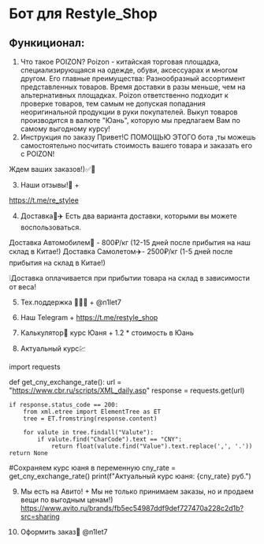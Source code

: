 # Бот для Restyle_Shop

## Функиционал:
1. Что такое POIZON?
Poizon - китайская торговая площадка, специализирующаяся на одежде, обуви, аксессуарах и многом другом.
Его главные преимущества:
Разнообразный ассортимент представленных товаров.
Время доставки в разы меньше, чем на альтернативных площадках.
Poizon ответственно подходит к проверке товаров, тем самым не допуская попадания неоригинальной продукции в руки покупателей.
Выкуп товаров производится в валюте "Юань", которую мы предлагаем Вам по самому выгодному курсу!
2. Инструкция по заказу
Привет!С ПОМОЩЬЮ ЭТОГО бота ,ты можешь самостоятельно посчитать стоимость вашего товара и заказать его с
POlZON!

Ждем ваших заказов!)✅👟

3. Наши отзывы!📖 +

https://t.me/re_stylee

4. Доставка🚚✈️
Есть два варианта доставки, которыми вы можете воспользоваться.

Доставка Автомобилем🚚 - 800₽/кг (12-15 дней после прибытия на наш склад в Китае!)
Доставка Самолетом✈️- 2500₽/кг (1-5 дней после прибытия на склад в Китае!)

❕Доставка оплачивается при прибытии товара на склад в зависимости от веса!

5. Тех.поддержка 👨🏻‍💻 +
@n1let7

6. Наш Telegram +
https://t.me/restyle_shop

7. Калькулятор💸
курс Юаня + 1.2 * стоимость в Юань

8. Актуальный курс💹

import requests

def get_cny_exchange_rate():
    url = "https://www.cbr.ru/scripts/XML_daily.asp"
    response = requests.get(url)
    
    if response.status_code == 200:
        from xml.etree import ElementTree as ET
        tree = ET.fromstring(response.content)
        
        for valute in tree.findall("Valute"):
            if valute.find("CharCode").text == "CNY":
                return float(valute.find("Value").text.replace(',', '.'))
    return None

#Сохраняем курс юаня в переменную
cny_rate = get_cny_exchange_rate()
print(f"Актуальный курс юаня: {cny_rate} руб.")

9. Мы есть на Авито! +
Мы не только принимаем заказы, но и продаем вещи по выгодным ценам!)
https://www.avito.ru/brands/fb5ec54987ddf9def727470a228c2d1b?src=sharing

10. Оформить заказ🛒
@n1let7
